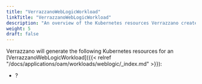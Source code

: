 ```yaml
---
title: "VerrazzanoWebLogicWorkload"
linkTitle: "VerrazzanoWebLogicWorkload"
description: "An overview of the Kubernetes resources Verrazzano creates for an OAM VerrazzanoWebLogicWorkload"
weight: 5
draft: false
---
```


Verrazzano will generate the following Kubernetes resources for an [VerrazzanoWebLogicWorkload]({{< relref "/docs/applications/oam/workloads/weblogic/_index.md" >}}):
* ?

